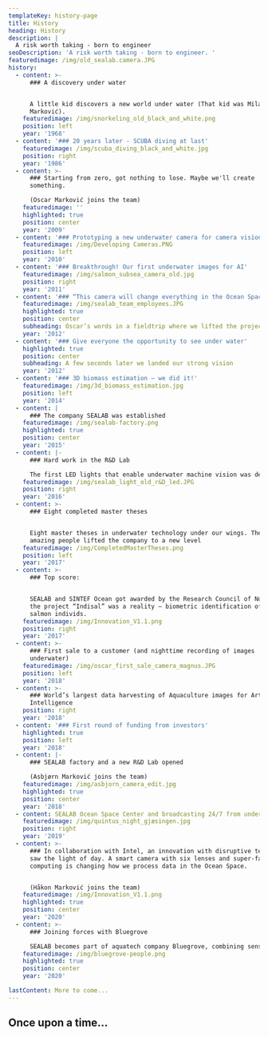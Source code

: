 ```yaml
---
templateKey: history-page
title: History
heading: History
description: |
  A risk worth taking - born to engineer
seoDescription: 'A risk worth taking - born to engineer. '
featuredimage: /img/old_sealab.camera.JPG
history:
  - content: >-
      ### A discovery under water 


      A little kid discovers a new world under water (That kid was Milan
      Marković).
    featuredimage: /img/snorkeling_old_black_and_white.png
    position: left
    year: '1968'
  - content: '### 20 years later - SCUBA diving at last'
    featuredimage: /img/scuba_diving_black_and_white.jpg
    position: right
    year: '1986'
  - content: >-
      ### Starting from zero, got nothing to lose. Maybe we'll create
      something. 

      (Oscar Marković joins the team)
    featuredimage: ''
    highlighted: true
    position: center
    year: '2009'
  - content: '### Prototyping a new underwater camera for camera vision'
    featuredimage: /img/Developing Cameras.PNG
    position: left
    year: '2010'
  - content: '### Breakthrough! Our first underwater images for AI'
    featuredimage: /img/salmon_subsea_camera_old.jpg
    position: right
    year: '2011'
  - content: '### “This camera will change everything in the Ocean Space”'
    featuredimage: /img/sealab_team_employees.JPG
    highlighted: true
    position: center
    subheading: Oscar’s words in a fieldtrip where we lifted the project to a new level
    year: '2012'
  - content: '### Give everyone the opportunity to see under water'
    highlighted: true
    position: center
    subheading: A few seconds later we landed our strong vision
    year: '2012'
  - content: '### 3D biomass estimation – we did it!'
    featuredimage: /img/3d_biomass_estimation.jpg
    position: left
    year: '2014'
  - content: |
      ### The company SEALAB was established
    featuredimage: /img/sealab-factory.png
    highlighted: true
    position: center
    year: '2015'
  - content: |-
      ### Hard work in the R&D Lab 

      The first LED lights that enable underwater machine vision was developed.
    featuredimage: /img/sealab_light_old_r&D_led.JPG
    position: right
    year: '2016'
  - content: >-
      ### Eight completed master theses 


      Eight master theses in underwater technology under our wings. These
      amazing people lifted the company to a new level
    featuredimage: /img/CompletedMasterTheses.png
    position: left
    year: '2017'
  - content: >-
      ### Top score: 


      SEALAB and SINTEF Ocean got awarded by the Research Council of Norway –
      the project “Indisal” was a reality – biometric identification of each
      salmon individs.
    featuredimage: /img/Innovation_V1.1.png
    position: right
    year: '2017'
  - content: >-
      ### First sale to a customer (and nighttime recording of images
      underwater)
    featuredimage: /img/oscar_first_sale_camera_magnus.JPG
    position: left
    year: '2018'
  - content: >-
      ### World’s largest data harvesting of Aquaculture images for Artificial
      Intelligence
    position: right
    year: '2018'
  - content: '### First round of funding from investors'
    highlighted: true
    position: left
    year: '2018'
  - content: |-
      ### SEALAB factory and a new R&D Lab opened 

      (Asbjørn Marković joins the team)
    featuredimage: /img/asbjorn_camera_edit.jpg
    highlighted: true
    position: center
    year: '2018'
  - content: SEALAB Ocean Space Center and broadcasting 24/7 from underwater started
    featuredimage: /img/quintus_night_gjæsingen.jpg
    position: right
    year: '2019'
  - content: >-
      ### In collaboration with Intel, an innovation with disruptive technology
      saw the light of day. A smart camera with six lenses and super-fast edge
      computing is changing how we process data in the Ocean Space. 


      (Håkon Marković joins the team)
    featuredimage: /img/Innovation_V1.1.png
    highlighted: true
    position: center
    year: '2020'
  - content: >-
      ### Joining forces with Bluegrove

      SEALAB becomes part of aquatech company Bluegrove, combining sensor technologies to increase underwater understanding
    featuredimage: /img/bluegrove-people.png
    highlighted: true
    position: center
    year: '2020'

lastContent: More to come...
---
```


## Once upon a time...
